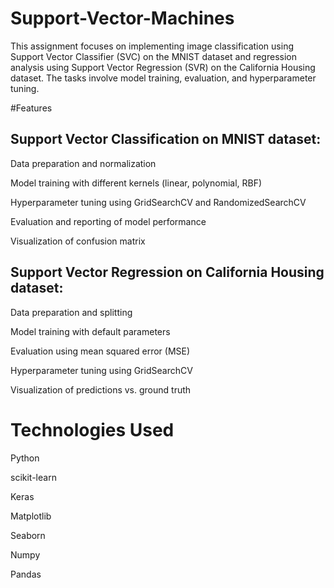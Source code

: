 # Support-Vector-Machines
This assignment focuses on implementing image classification using Support Vector Classifier (SVC) on the MNIST dataset and regression analysis using Support Vector Regression (SVR) on the California Housing dataset. The tasks involve model training, evaluation, and hyperparameter tuning.

#Features
## Support Vector Classification on MNIST dataset:

Data preparation and normalization

Model training with different kernels (linear, polynomial, RBF)

Hyperparameter tuning using GridSearchCV and RandomizedSearchCV

Evaluation and reporting of model performance

Visualization of confusion matrix

## Support Vector Regression on California Housing dataset:

Data preparation and splitting

Model training with default parameters

Evaluation using mean squared error (MSE)

Hyperparameter tuning using GridSearchCV

Visualization of predictions vs. ground truth

# Technologies Used
Python

scikit-learn

Keras

Matplotlib

Seaborn

Numpy

Pandas
